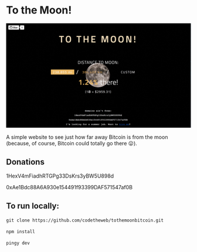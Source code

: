 # To the Moon!
![Screenshot](https://raw.githubusercontent.com/codetheweb/tothemoonbitcoin/master/screenshot.png)

A simple website to see just how far away Bitcoin is from the moon (because, of course, Bitcoin could totally go there :stuck_out_tongue:).

## Donations
1HexV4mFiadhRTGPg33DsKrs3yBW5U898d

0xAe1Bdc88A6A930e154491f93399DAF571547af0B

## To run locally:
`git clone https://github.com/codetheweb/tothemoonbitcoin.git`

`npm install`

`pingy dev`
